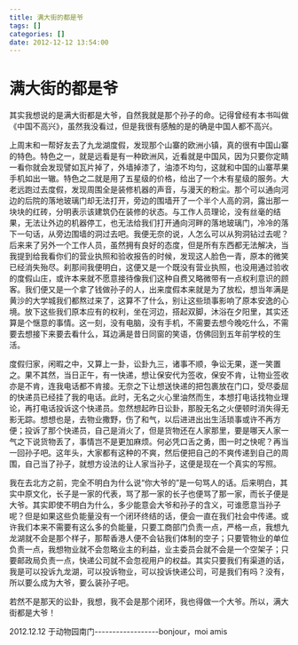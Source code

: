 ```yaml
---
title: 满大街的都是爷
tags: []
categories: []
date: 2012-12-12 13:54:00 
---
```


# 满大街的都是爷



其实我想说的是满大街都是大爷，自然我就是那个孙子的命。记得曾经有本书叫做《中国不高兴》，虽然我没看过，但是我很有感触的是的确是中国人都不高兴。

上周末和一帮好友去了九龙湖度假，发现那个山寨的欧洲小镇，真的很有中国山寨的特色。特色之一，就是远看是有一种欧洲风，近看就是中国风，因为只要你定睛一看你就会发现譬如瓦片掉了，外墙掉漆了，油漆不均匀，这就和中国的山寨苹果手机如出一辙。特色之二就是用了五星级的价格，给出了一个木有星级的服务。大老远跑过去度假，发现周围全是装修机器的声音，与漫天的粉尘。那个可以通向河边的后院的落地玻璃门却无法打开，旁边的围墙开了一个半个人高的洞，露出那一块块的红砖，分明表示该建筑仍在装修的状态。与工作人员理论，没有丝毫的结果，无法让外边的机器停工，也无法给我们打开通向河畔的落地玻璃门，冷冷的落下一句话，从旁边围墙的洞过去吧。我便无奈的说，人怎么可以从狗洞钻过去呢？后来来了另外一个工作人员，虽然拥有良好的态度，但是所有东西都无法解决，当我提到给我看你们的营业执照和验收报告的时候，发现这人脸色一青，原本的微笑已经消失殆尽。刹那间我便明白，这便又是一个既没有营业执照，也没用通过验收的度假山庄，或许本来就不愿意接待像我们这种自费又略微带有一点权利意识的顾客。我们便又是一个拿了钱做孙子的人，出来度假本来就是为了放松，想当年满是黄沙的大学城我们都熬过来了，这算不了什么，别让这些琐事影响了原本安逸的心境。放下这些我们原本应有的权利，坐在河边，搭起双脚，沐浴在夕阳里，其实还算是个惬意的事情。这一刻，没有电脑，没有手机，不需要去想今晚吃什么，不需要去想接下来要去看什么，耳边满是昔日同窗的笑语，仿佛回到五年前学校的生活。

度假归家，闲暇之中，又算上一卦，讼卦九三，诸事不顺，争讼无果，遂一笑置之。果不其然，当日正午，有一快递，想让保安代为签收，保安不肯，让物业签收亦是不肯，连我电话都不肯接。无奈之下让想送快递的把包裹放在门口，受尽委屈的快递员已经挂了我的电话。此时，无名之火心里油然而生，本想打电话找物业理论，再打电话投诉这个快递员。忽然想起昨日讼卦，那股无名之火便顿时消失得无影无踪。想想也是，去物业撒野，伤了和气，以后进进出出生活琐事或许不再方便；投诉了那个快递员，自己是消火了，但是货物还在人家那里，要是哪天人家一气之下说货物丢了，事情岂不是更加麻烦。何必凭口舌之勇，图一时之快呢？再当一回孙子吧。这年头，大家都有这种的不爽，然后便把自己的不爽传递到自己的周围，自己当了孙子，就想方设法的让人家当孙子，这便是现在一个真实的写照。

 我在去北方之前，完全不明白为什么说“你大爷的”是一句骂人的话。后来明白，其实中原文化，长子是一家的代表，骂了那一家的长子也便骂了那一家，而长子便是大爷。其实即使不明白为什么，多少能意会大爷和孙子的含义，可谁愿意当孙子呢？但是如果这些负能量没有一个闭环终结的话，便会一直在我们社会中传递。或许我们本来不需要有这么多的负能量，只要工商部门负责一点，严格一点，我想九龙湖就不会是那个样子，那帮香港人便不会钻我们体制的空子；只要管物业的单位负责一点，我想物业就不会忽略业主的利益，业主委员会就不会是一个空架子；只要邮政局负责一点，快递公司就不会忽视用户的权益。其实只要我们有渠道的话，我是可以投诉九龙湖，可以投诉物业，可以投诉快递公司，可是我们有吗？没有，所以要么成为大爷，要么装孙子吧。

若然不是那天的讼卦，我想，我不会是那个闭环，我也得做一个大爷。所以，满大街都是大爷！

2012.12.12 于动物园南门------------------bonjour，moi amis